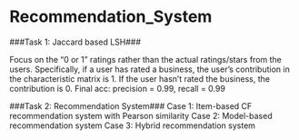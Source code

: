 # Recommendation_System

###Task 1: Jaccard based LSH###

Focus on the “0 or 1” ratings rather than the actual ratings/stars from the users.
Specifically, if a user has rated a business, the user’s contribution in the characteristic matrix is 1. 
If the user hasn’t rated the business, the contribution is 0. 
Final acc:  precision = 0.99, recall = 0.99<br />

###Task 2:  Recommendation System###
Case 1: Item-based CF recommendation system with Pearson similarity
Case 2: Model-based recommendation system
Case 3: Hybrid recommendation system 
